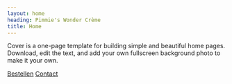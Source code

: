 ```yaml
---
layout: home
heading: Pimmie's Wonder Crème
title: Home
---
```


Cover is a one-page template for building simple and beautiful home pages. Download, edit the text, and add your own fullscreen background photo to make it your own.

[Bestellen](bestellen) [Contact](contact) 

